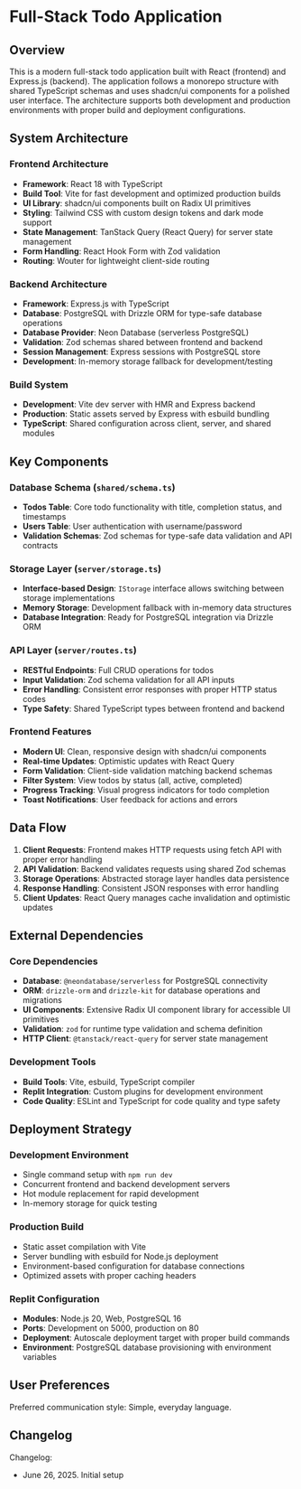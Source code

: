 # Full-Stack Todo Application

## Overview

This is a modern full-stack todo application built with React (frontend) and Express.js (backend). The application follows a monorepo structure with shared TypeScript schemas and uses shadcn/ui components for a polished user interface. The architecture supports both development and production environments with proper build and deployment configurations.

## System Architecture

### Frontend Architecture
- **Framework**: React 18 with TypeScript
- **Build Tool**: Vite for fast development and optimized production builds
- **UI Library**: shadcn/ui components built on Radix UI primitives
- **Styling**: Tailwind CSS with custom design tokens and dark mode support
- **State Management**: TanStack Query (React Query) for server state management
- **Form Handling**: React Hook Form with Zod validation
- **Routing**: Wouter for lightweight client-side routing

### Backend Architecture
- **Framework**: Express.js with TypeScript
- **Database**: PostgreSQL with Drizzle ORM for type-safe database operations
- **Database Provider**: Neon Database (serverless PostgreSQL)
- **Validation**: Zod schemas shared between frontend and backend
- **Session Management**: Express sessions with PostgreSQL store
- **Development**: In-memory storage fallback for development/testing

### Build System
- **Development**: Vite dev server with HMR and Express backend
- **Production**: Static assets served by Express with esbuild bundling
- **TypeScript**: Shared configuration across client, server, and shared modules

## Key Components

### Database Schema (`shared/schema.ts`)
- **Todos Table**: Core todo functionality with title, completion status, and timestamps
- **Users Table**: User authentication with username/password
- **Validation Schemas**: Zod schemas for type-safe data validation and API contracts

### Storage Layer (`server/storage.ts`)
- **Interface-based Design**: `IStorage` interface allows switching between storage implementations
- **Memory Storage**: Development fallback with in-memory data structures
- **Database Integration**: Ready for PostgreSQL integration via Drizzle ORM

### API Layer (`server/routes.ts`)
- **RESTful Endpoints**: Full CRUD operations for todos
- **Input Validation**: Zod schema validation for all API inputs
- **Error Handling**: Consistent error responses with proper HTTP status codes
- **Type Safety**: Shared TypeScript types between frontend and backend

### Frontend Features
- **Modern UI**: Clean, responsive design with shadcn/ui components
- **Real-time Updates**: Optimistic updates with React Query
- **Form Validation**: Client-side validation matching backend schemas
- **Filter System**: View todos by status (all, active, completed)
- **Progress Tracking**: Visual progress indicators for todo completion
- **Toast Notifications**: User feedback for actions and errors

## Data Flow

1. **Client Requests**: Frontend makes HTTP requests using fetch API with proper error handling
2. **API Validation**: Backend validates requests using shared Zod schemas
3. **Storage Operations**: Abstracted storage layer handles data persistence
4. **Response Handling**: Consistent JSON responses with error handling
5. **Client Updates**: React Query manages cache invalidation and optimistic updates

## External Dependencies

### Core Dependencies
- **Database**: `@neondatabase/serverless` for PostgreSQL connectivity
- **ORM**: `drizzle-orm` and `drizzle-kit` for database operations and migrations
- **UI Components**: Extensive Radix UI component library for accessible UI primitives
- **Validation**: `zod` for runtime type validation and schema definition
- **HTTP Client**: `@tanstack/react-query` for server state management

### Development Tools
- **Build Tools**: Vite, esbuild, TypeScript compiler
- **Replit Integration**: Custom plugins for development environment
- **Code Quality**: ESLint and TypeScript for code quality and type safety

## Deployment Strategy

### Development Environment
- Single command setup with `npm run dev`
- Concurrent frontend and backend development servers
- Hot module replacement for rapid development
- In-memory storage for quick testing

### Production Build
- Static asset compilation with Vite
- Server bundling with esbuild for Node.js deployment
- Environment-based configuration for database connections
- Optimized assets with proper caching headers

### Replit Configuration
- **Modules**: Node.js 20, Web, PostgreSQL 16
- **Ports**: Development on 5000, production on 80
- **Deployment**: Autoscale deployment target with proper build commands
- **Environment**: PostgreSQL database provisioning with environment variables

## User Preferences

Preferred communication style: Simple, everyday language.

## Changelog

Changelog:
- June 26, 2025. Initial setup